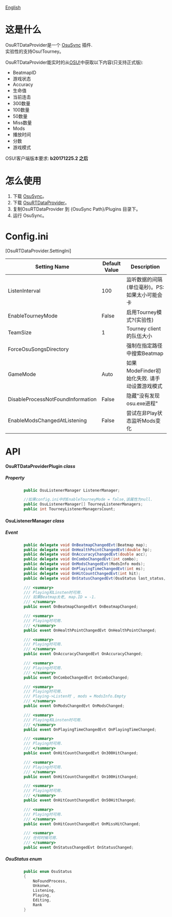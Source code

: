 [English](https://github.com/KedamaOvO/OsuRTDataProvider-Release/blob/master/README.md)  
# 这是什么
OsuRTDataProvider是一个 [OsuSync](https://github.com/Deliay/osuSync) 插件.  
实验性的支持Osu!Tourney。  
  
OsuRTDataProvider能实时的从[OSU!](https://osu.ppy.sh)中获取以下内容(只支持正式版):
* BeatmapID
* 游戏状态
* Accuracy
* 生命值
* 当前连击
* 300数量
* 100数量
* 50数量
* Miss数量
* Mods
* 播放时间
* 分数
* 游戏模式

OSU!客户端版本要求: **b20171225.2 之后**

# 怎么使用
1. 下载 [OsuSync](https://github.com/Deliay/osuSync)。
2. 下载 [OsuRTDataProvider](https://github.com/KedamaOvO/OsuRTDataProvider-Release/releases)。
3. 复制OsuRTDataProvider 到 {OsuSync Path}/Plugins 目录下。
4. 运行 OsuSync。

# Config.ini
[OsuRTDataProvider.SettingIni]

|Setting Name|Default Value|Description|
| ----- | ----- | ----- |
| ListenInterval | 100 | 监听数据的间隔(单位毫秒)。PS:如果太小可能会卡 |  
|EnableTourneyMode | False | 启用Tourney模式?(实验性) |
| TeamSize | 1 | Tourney client的队伍大小|
| ForceOsuSongsDirectory |  | 强制在指定路径中搜索Beatmap|
| GameMode | Auto |如果ModeFinder初始化失败. 请手动设置游戏模式|
| DisableProcessNotFoundInformation | False | 隐藏"没有发现osu.exe进程"|
| EnableModsChangedAtListening | False | 尝试在非Play状态监听Mods变化|

# API
#### OsuRTDataProviderPlugin ***class***
##### Property
```csharp
        public OsuListenerManager ListenerManager;

        //如果config.ini中的EnableTourneyMode = false,该属性为null.
        public OsuListenerManager[] TourneyListenerManagers;
        public int TourneyListenerManagersCount;
```
#### OsuListenerManager ***class***
##### Event
```csharp
        public delegate void OnBeatmapChangedEvt(Beatmap map);
        public delegate void OnHealthPointChangedEvt(double hp);
        public delegate void OnAccuracyChangedEvt(double acc);
        public delegate void OnComboChangedEvt(int combo);
        public delegate void OnModsChangedEvt(ModsInfo mods);
        public delegate void OnPlayingTimeChangedEvt(int ms);
        public delegate void OnHitCountChangedEvt(int hit);
        public delegate void OnStatusChangedEvt(OsuStatus last_status, OsuStatus status);

        /// <summary>
        /// Playing和Linsten时可用.
        /// 如果Beatmap太老, map.ID = -1.
        /// </summary>
        public event OnBeatmapChangedEvt OnBeatmapChanged;

        /// <summary>
        /// Playing时可用.
        /// </summary>
        public event OnHealthPointChangedEvt OnHealthPointChanged;

        /// <summary>
        /// Playing时可用.
        /// </summary>
        public event OnAccuracyChangedEvt OnAccuracyChanged;

        /// <summary>
        /// Playing时可用.
        /// </summary>
        public event OnComboChangedEvt OnComboChanged;

        /// <summary>
        /// Playing时可用.
        /// Playing->Listen时 , mods = ModsInfo.Empty
        /// </summary>
        public event OnModsChangedEvt OnModsChanged;

        /// <summary>
        /// Playing和Linsten时可用.
        /// </summary>
        public event OnPlayingTimeChangedEvt OnPlayingTimeChanged;

        /// <summary>
        /// Playing时可用.
        /// </summary>
        public event OnHitCountChangedEvt On300HitChanged;

        /// <summary>
        /// Playing时可用.
        /// </summary>
        public event OnHitCountChangedEvt On100HitChanged;

        /// <summary>
        /// Playing时可用.
        /// </summary>
        public event OnHitCountChangedEvt On50HitChanged;

        /// <summary>
        /// Playing时可用.
        /// </summary>
        public event OnHitCountChangedEvt OnMissHitChanged;

        /// <summary>
        /// 任何时候可用.
        /// </summary>
        public event OnStatusChangedEvt OnStatusChanged;
```

##### OsuStatus ***enum***
```csharp
        public enum OsuStatus
        {
            NoFoundProcess,
            Unkonwn,
            Listening,
            Playing,
            Editing,
            Rank
        }
```
